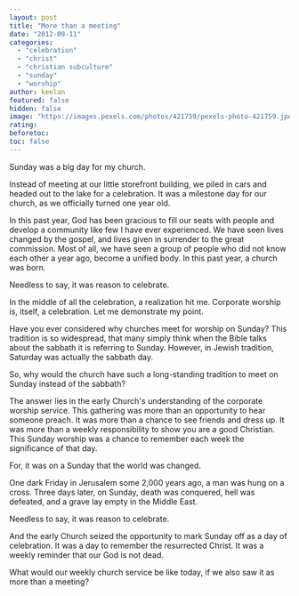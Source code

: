 ```yaml
---
layout: post
title: "More than a meeting"
date: "2012-09-11"
categories: 
  - "celebration"
  - "christ"
  - "christian subculture"
  - "sunday"
  - "worship"
author: keelan
featured: false
hidden: false
image: "https://images.pexels.com/photos/421759/pexels-photo-421759.jpeg"
rating:
beforetoc:
toc: false
---
```


Sunday was a big day for my church.

Instead of meeting at our little storefront building, we piled in cars and headed out to the lake for a celebration. It was a milestone day for our church, as we officially turned one year old.

In this past year, God has been gracious to fill our seats with people and develop a community like few I have ever experienced. We have seen lives changed by the gospel, and lives given in surrender to the great commission. Most of all, we have seen a group of people who did not know each other a year ago, become a unified body. In this past year, a church was born.

Needless to say, it was reason to celebrate.

In the middle of all the celebration, a realization hit me. Corporate worship is, itself, a celebration. Let me demonstrate my point.

Have you ever considered why churches meet for worship on Sunday? This tradition is so widespread, that many simply think when the Bible talks about the sabbath it is referring to Sunday. However, in Jewish tradition, Saturday was actually the sabbath day.

So, why would the church have such a long-standing tradition to meet on Sunday instead of the sabbath?

The answer lies in the early Church's understanding of the corporate worship service. This gathering was more than an opportunity to hear someone preach. It was more than a chance to see friends and dress up. It was more than a weekly responsibility to show you are a good Christian. This Sunday worship was a chance to remember each week the significance of that day.

For, it was on a Sunday that the world was changed.

One dark Friday in Jerusalem some 2,000 years ago, a man was hung on a cross. Three days later, on Sunday, death was conquered, hell was defeated, and a grave lay empty in the Middle East.

Needless to say, it was reason to celebrate.

And the early Church seized the opportunity to mark Sunday off as a day of celebration. It was a day to remember the resurrected Christ. It was a weekly reminder that our God is not dead.

What would our weekly church service be like today, if we also saw it as more than a meeting?
